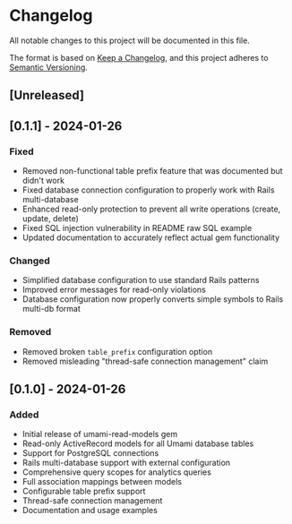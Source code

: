 # Changelog

All notable changes to this project will be documented in this file.

The format is based on [Keep a Changelog](https://keepachangelog.com/en/1.0.0/),
and this project adheres to [Semantic Versioning](https://semver.org/spec/v2.0.0.html).

## [Unreleased]

## [0.1.1] - 2024-01-26

### Fixed
- Removed non-functional table prefix feature that was documented but didn't work
- Fixed database connection configuration to properly work with Rails multi-database
- Enhanced read-only protection to prevent all write operations (create, update, delete)
- Fixed SQL injection vulnerability in README raw SQL example
- Updated documentation to accurately reflect actual gem functionality

### Changed
- Simplified database configuration to use standard Rails patterns
- Improved error messages for read-only violations
- Database configuration now properly converts simple symbols to Rails multi-db format

### Removed
- Removed broken `table_prefix` configuration option
- Removed misleading "thread-safe connection management" claim

## [0.1.0] - 2024-01-26

### Added
- Initial release of umami-read-models gem
- Read-only ActiveRecord models for all Umami database tables
- Support for PostgreSQL connections
- Rails multi-database support with external configuration
- Comprehensive query scopes for analytics queries
- Full association mappings between models
- Configurable table prefix support
- Thread-safe connection management
- Documentation and usage examples
